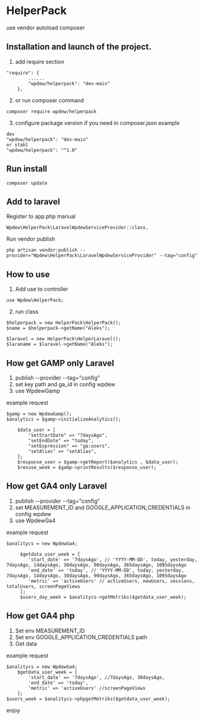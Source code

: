 # HelperPack

use vendor autoload composer

## Installation and launch of the project. 

1. add require section 

```
"require": {
        ......
        "wpdew/helperpack": "dev-main"
    },
```
2. or run composer command
```
composer require wpdew/helperpack
```
3. configure package version if you need in composer.json
example
```
dev 
"wpdew/helperpack": "dev-main"
or stabl
"wpdew/helperpack": "^1.0"
```

## Run install

```
composer update
```

## Add to laravel 
Register to app.php manual
```
Wpdew\HelperPack\LaravelWpdewServiceProvider::class,
```
Run vendor publish
```
php artisan vendor:publish --provider="Wpdew\HelperPack\LaravelWpdewServiceProvider" --tag="config"
```

## How to use

1. Add use to controller

```
use Wpdew\HelperPack;
```

2. run class

```
$helperpack = new HelperPack\HelperPack();
$name = $helperpack->getName("Aleks");

$laravel = new HelperPack\HelperLaravel();
$laraname = $laravel->getName("Aleks");
```

## How get GAMP only Laravel

1. publish --provider --tag="config"
2. set key path and ga_id in config wpdew
3. use WpdewGamp

example request
```
$gamp = new WpdewGamp(); 
$analytics = $gamp->initializeAnalytics();

    $data_user = [
        "setStartDate" => "7daysAgo", 
        "setEndDate" => "today", 
        "setExpression" => "ga:users", 
        "setAlias" => "setAlias",
    ];
    $response_user = $gamp->getReport($analytics , $data_user);
    $resuse_week = $gamp->printResults($response_user);
```

## How get GA4 only Laravel

1. publish --provider --tag="config"
2. set MEASUREMENT_ID and GOOGLE_APPLICATION_CREDENTIALS in config wpdew
3. use WpdewGa4

example request
```
$analitycs = new WpdewGa4;

     $getdata_user_week = [
        'start_date' => '7daysAgo', // 'YYYY-MM-DD', today, yesterday, 7daysAgo, 14daysAgo, 30daysAgo, 90daysAgo, 365daysAgo, 1095daysAgo
        'end_date' => 'today', // 'YYYY-MM-DD', today, yesterday, 7daysAgo, 14daysAgo, 30daysAgo, 90daysAgo, 365daysAgo, 1095daysAgo
        'metric' => 'activeUsers' // activeUsers, newUsers, sessions, totalUsers, screenPageViews
     ];
     $users_day_week = $analitycs->getMetriks($getdata_user_week);
```

## How get GA4 php 
1. Set env MEASUREMENT_ID
2. Set env GOOGLE_APPLICATION_CREDENTIALS path
3. Get data

example request
```
$analitycs = new WpdewGa4;
    $getdata_user_week = [
        'start_date' => '7daysAgo', //7daysAgo, 30daysAgo,
        'end_date' => 'today',
        'metric' => 'activeUsers' //screenPageViews
    ];
$users_week = $analitycs->phpgetMetriks($getdata_user_week);
```


enjoy